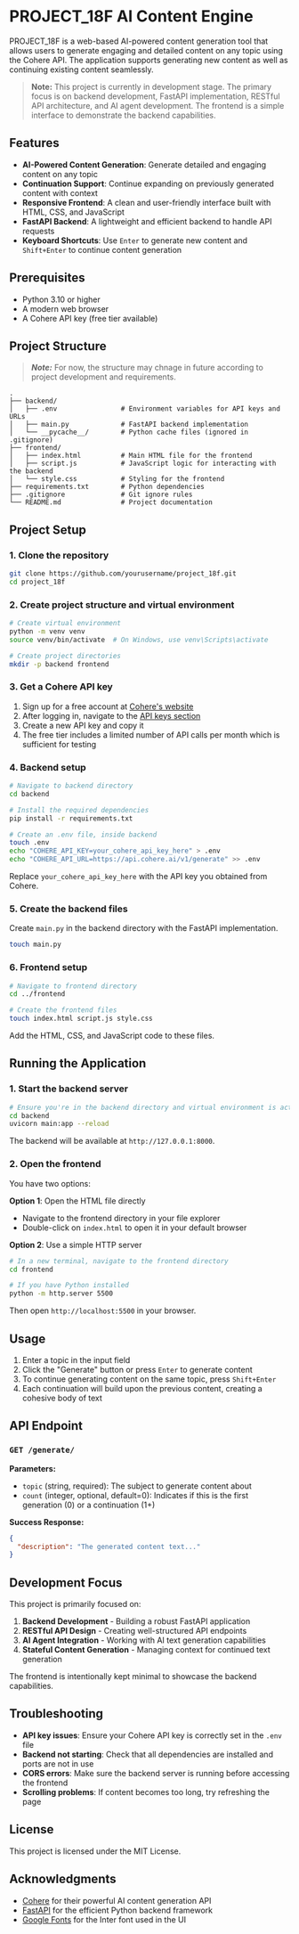 # PROJECT_18F AI Content Engine

PROJECT_18F is a web-based AI-powered content generation tool that allows users to generate engaging and detailed content on any topic using the Cohere API. The application supports generating new content as well as continuing existing content seamlessly.

> **Note:** This project is currently in development stage. The primary focus is on backend development, FastAPI implementation, RESTful API architecture, and AI agent development. The frontend is a simple interface to demonstrate the backend capabilities.

## Features

- **AI-Powered Content Generation**: Generate detailed and engaging content on any topic
- **Continuation Support**: Continue expanding on previously generated content with context
- **Responsive Frontend**: A clean and user-friendly interface built with HTML, CSS, and JavaScript
- **FastAPI Backend**: A lightweight and efficient backend to handle API requests
- **Keyboard Shortcuts**: Use `Enter` to generate new content and `Shift+Enter` to continue content generation

## Prerequisites

- Python 3.10 or higher
- A modern web browser
- A Cohere API key (free tier available)

## Project Structure
> ***Note:*** For now, the structure may chnage in future according to project development and requirements.

```
.
├── backend/
│   ├── .env                # Environment variables for API keys and URLs
│   ├── main.py             # FastAPI backend implementation
│   └── __pycache__/        # Python cache files (ignored in .gitignore)
├── frontend/
│   ├── index.html          # Main HTML file for the frontend
│   ├── script.js           # JavaScript logic for interacting with the backend
│   └── style.css           # Styling for the frontend
├── requirements.txt        # Python dependencies
├── .gitignore              # Git ignore rules
└── README.md               # Project documentation
```

## Project Setup

### 1. Clone the repository

```bash
git clone https://github.com/yourusername/project_18f.git
cd project_18f
```

### 2. Create project structure and virtual environment

```bash
# Create virtual environment
python -m venv venv
source venv/bin/activate  # On Windows, use venv\Scripts\activate

# Create project directories
mkdir -p backend frontend
```

### 3. Get a Cohere API key

1. Sign up for a free account at [Cohere's website](https://cohere.ai)
2. After logging in, navigate to the [API keys section](https://dashboard.cohere.ai/api-keys)
3. Create a new API key and copy it
4. The free tier includes a limited number of API calls per month which is sufficient for testing

### 4. Backend setup

```bash
# Navigate to backend directory
cd backend

# Install the required dependencies
pip install -r requirements.txt

# Create an .env file, inside backend
touch .env
echo "COHERE_API_KEY=your_cohere_api_key_here" > .env
echo "COHERE_API_URL=https://api.cohere.ai/v1/generate" >> .env
```

Replace `your_cohere_api_key_here` with the API key you obtained from Cohere.

### 5. Create the backend files

Create `main.py` in the backend directory with the FastAPI implementation.
```bash
touch main.py
```

### 6. Frontend setup

```bash
# Navigate to frontend directory
cd ../frontend

# Create the frontend files
touch index.html script.js style.css
```

Add the HTML, CSS, and JavaScript code to these files.

## Running the Application

### 1. Start the backend server

```bash
# Ensure you're in the backend directory and virtual environment is activated
cd backend
uvicorn main:app --reload
```

The backend will be available at `http://127.0.0.1:8000`.

### 2. Open the frontend

You have two options:

**Option 1**: Open the HTML file directly
- Navigate to the frontend directory in your file explorer
- Double-click on `index.html` to open it in your default browser

**Option 2**: Use a simple HTTP server
```bash
# In a new terminal, navigate to the frontend directory
cd frontend

# If you have Python installed
python -m http.server 5500
```
Then open `http://localhost:5500` in your browser.

## Usage

1. Enter a topic in the input field
2. Click the "Generate" button or press `Enter` to generate content
3. To continue generating content on the same topic, press `Shift+Enter`
4. Each continuation will build upon the previous content, creating a cohesive body of text

## API Endpoint

### `GET /generate/`

**Parameters:**
- `topic` (string, required): The subject to generate content about
- `count` (integer, optional, default=0): Indicates if this is the first generation (0) or a continuation (1+)

**Success Response:**
```json
{
  "description": "The generated content text..."
}
```

## Development Focus

This project is primarily focused on:

1. **Backend Development** - Building a robust FastAPI application
2. **RESTful API Design** - Creating well-structured API endpoints
3. **AI Agent Integration** - Working with AI text generation capabilities
4. **Stateful Content Generation** - Managing context for continued text generation

The frontend is intentionally kept minimal to showcase the backend capabilities.

## Troubleshooting

- **API key issues**: Ensure your Cohere API key is correctly set in the `.env` file
- **Backend not starting**: Check that all dependencies are installed and ports are not in use
- **CORS errors**: Make sure the backend server is running before accessing the frontend
- **Scrolling problems**: If content becomes too long, try refreshing the page

## License

This project is licensed under the MIT License.

## Acknowledgments

- [Cohere](https://cohere.ai) for their powerful AI content generation API
- [FastAPI](https://fastapi.tiangolo.com) for the efficient Python backend framework
- [Google Fonts](https://fonts.google.com) for the Inter font used in the UI